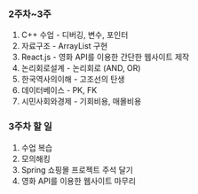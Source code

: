 ### 2주차~3주

1. C++ 수업 - 디버깅, 변수, 포인터
2. 자료구조 - ArrayList 구현
3. React.js - 영화 API를 이용한 간단한 웹사이트 제작
4. 논리회로설계 - 논리회로 (AND, OR)
5. 한국역사의이해 - 고조선의 탄생
6. 데이터베이스 - PK, FK
7. 시민사회와경제 - 기회비용, 매몰비용

### 3주차 할 일
1. 수업 복습
2. 모의해킹
3. Spring 쇼핑몰 프로젝트 주석 달기
4. 영화 API를 이용한 웹사이트 마무리
